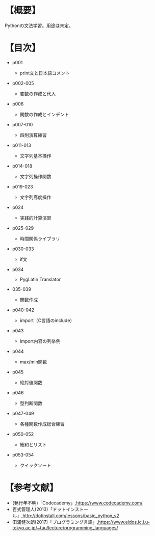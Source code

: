 ﻿# 【概要】
Pythonの文法学習。用途は未定。



# 【目次】
- p001
	* print文と日本語コメント

- p002-005
	* 変数の作成と代入

- p006
	* 関数の作成とインデント

- p007-010
	* 四則演算練習

- p011-013
	* 文字列基本操作

- p014-018
	* 文字列操作関数

- p019-023
	* 文字列高度操作

- p024
	* 実践的計算演習

- p025-029
	* 時間関係ライブラリ

- p030-033
	* if文

- p034
	* PygLatin Translator

- 035-039
	* 関数作成

- p040-042
	* import（C言語のinclude）

- p043
	* import内容の列挙例

- p044
	* max/min関数

- p045
	* 絶対値関数

- p046
	* 型判断関数

- p047-049
	* 各種関数作成総合練習

- p050-052
	* 総和とリスト

- p053-054
	* クイックソート




# 【参考文献】
- (発行年不明)「Codecademy」,<https://www.codecademy.com/>
- 百式管理人(2013)「ドットインストール」,<http://dotinstall.com/lessons/basic_python_v2>
- 田浦健次朗(2017)「プログラミング言語」,<https://www.eidos.ic.i.u-tokyo.ac.jp/~tau/lecture/programming_languages/>
